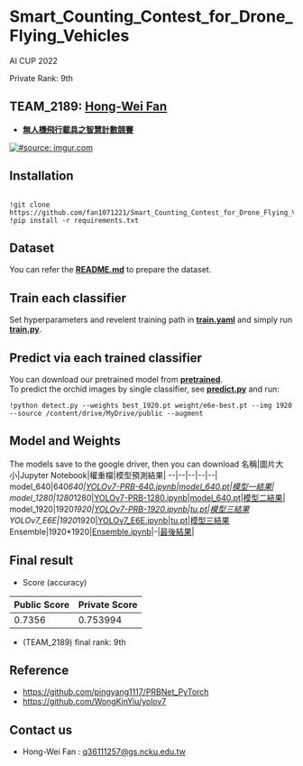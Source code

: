# Smart_Counting_Contest_for_Drone_Flying_Vehicles
AI CUP 2022
  
Private Rank: 9th
## TEAM_2189: [Hong-Wei Fan](https://github.com/fan1071221)

- [**無人機飛行載具之智慧計數競賽**](https://tbrain.trendmicro.com.tw/Competitions/Details/25)  


<a href="https://tbrain.trendmicro.com.tw/Competitions/Details/25"><img src="https://i.ibb.co/6PtWBSV/competition-image.png" title="#source: imgur.com" /></a>  

## Installation
<pre><code> 
!git clone https://github.com/fan1071221/Smart_Counting_Contest_for_Drone_Flying_Vehicles.git
!pip install -r requirements.txt
</code></pre>


## Dataset  
You can refer the [**README.md**](dataset/README.md) to prepare the dataset.  

## Train each classifier  
Set hyperparameters and revelent training path in [**train.yaml**](train.yaml) and simply run [**train.py**](train.py).  

## Predict via each trained classifier  
You can download our pretrained model from [**pretrained**](./pretrained).  
To predict the orchid images by single classifier, see [**predict.py**](predict.py) and run:  
```
!python detect.py --weights best_1920.pt weight/e6e-best.pt --img 1920 --source /content/drive/MyDrive/public --augment
```
## Model and Weights
The models save to the google driver, then you can download
名稱|圖片大小|Jupyter Notebook|權重檔|模型預測結果|
--|--|--|--|--|
model_640|640*640|[YOLOv7-PRB-640.ipynb](https://github.com/fan1071221/Smart_Counting_Contest_for_Drone_Flying_Vehicles/blob/main/YOLOv7_PRB_640.ipynb)|[model_640.pt](https://drive.google.com/file/d/1MosJhlmaTHV15oxcR8AjtaLLAaIQuph4/view?usp=share_link)|[模型一結果](https://github.comesin.zip)|
model_1280|1280*1280|[YOLOv7-PRB-1280.ipynb](https://github.com/fan1071221/Smart_Counting_Contest_for_Drone_Flying_Vehicles/blob/main/YOLOv7_PRB_1280.ipynb)|[model_640.pt](https://drive.google.com/file/d/11e78nhtlcH_nhVLBI9tkTpt6ixQUnJI6/view?usp=share_link)|[模型二結果](https://github.com/main/Result/tu-eca_nfnet_l2_in.zip)|
model_1920|1920*1920|[YOLOv7-PRB-1920.ipynb](https://github.com/fan1071221/Smart_Counting_Contest_for_Drone_Flying_Vehicles/blob/main/YOLOv7_PRB_1920.ipynb)|[tu.pt](https://drive.google.com/file/d/1Zrun1Ek_8xsNdzaJT2BdX651vhNT1T4Y/view?usp=share_link)|[模型三結果](https://github.n/blob/msorigin.zip)
YOLOv7_E6E|1920*1920|[YOLOv7_E6E.ipynb](https://github.com/fan1071221/Smart_Counting_Contest_for_Drone_Flying_Vehicles/blob/main/YOLOv7_E6E.ipynb)|[tu.pt](https://drive.google.com/file/d/1Zrun1Ek_8xsNdzaJT2BdX651vhNT1T4Y/view?usp=share_link)|[模型三結果](https://github.n/blob/msorigin.zip)
Ensemble|1920*1920|[Ensemble.ipynb](https://github.com/fan1071221/Smart_Counting_Contest_for_Drone_Flying_Vehicles/blob/main/Ensemble.ipynb)|-|[最後結果](https://github.le.zip)|

## Final result  
  
- Score (accuracy) 

Public Score|Private Score
-------|-------
0.7356|0.753994
  

- (TEAM_2189) final rank: 9th
     
  

## Reference  
- https://github.com/pingyang1117/PRBNet_PyTorch
- https://github.com/WongKinYiu/yolov7


## Contact us  
- Hong-Wei Fan : q36111257@gs.ncku.edu.tw  
  


